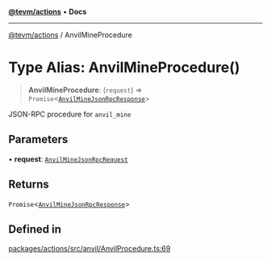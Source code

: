 [**@tevm/actions**](../README.md) • **Docs**

***

[@tevm/actions](../globals.md) / AnvilMineProcedure

# Type Alias: AnvilMineProcedure()

> **AnvilMineProcedure**: (`request`) => `Promise`\<[`AnvilMineJsonRpcResponse`](AnvilMineJsonRpcResponse.md)\>

JSON-RPC procedure for `anvil_mine`

## Parameters

• **request**: [`AnvilMineJsonRpcRequest`](AnvilMineJsonRpcRequest.md)

## Returns

`Promise`\<[`AnvilMineJsonRpcResponse`](AnvilMineJsonRpcResponse.md)\>

## Defined in

[packages/actions/src/anvil/AnvilProcedure.ts:69](https://github.com/evmts/tevm-monorepo/blob/main/packages/actions/src/anvil/AnvilProcedure.ts#L69)
